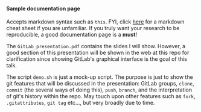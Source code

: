#### Sample documentation page

Accepts markdown syntax such as `this`. FYI, click [here](https://github.com/adam-p/markdown-here/wiki/Markdown-Cheatsheet) for a markdown cheat sheet if you are unfamiliar. If you truly want your research to be reproducible, a good documentation page is a __must__!

The `GitLab_presentation.pdf` contains the slides I will show. However, a good section of this presentation will be shown in the web at this repo for clarification since showing GitLab's graphical interface is the goal of this talk.

The script `demo.sh` is just a mock-up script. The purpose is just to show the git features that will be discussed in the presentation: GitLab groups, `clone`, `commit` (the several ways of doing this), `push`, `branch`, and the interpretation of git's history within the repo. May touch upon other features such as `fork`, `.gitattributes`, `git tag` etc..., but very broadly due to time.